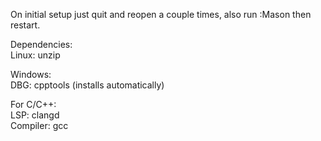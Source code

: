 On initial setup just quit and reopen a couple times, also run :Mason then restart.

Dependencies: \
Linux:
    unzip

Windows:\
    DBG: cpptools (installs automatically)

For C/C++:\
    LSP: clangd\
    Compiler: gcc
